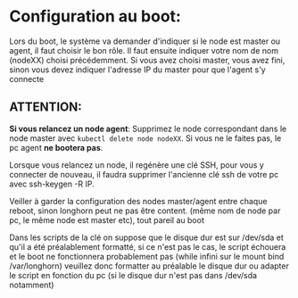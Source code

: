 # Configuration au boot:

Lors du boot, le système va demander d'indiquer si le node est master ou agent, il faut choisir le bon rôle.
Il faut ensuite indiquer votre nom de nom (nodeXX) choisi précédemment.
Si vous avez choisi master, vous avez fini, sinon vous devez indiquer l'adresse IP du master pour que l'agent s'y connecte


## ATTENTION:


**Si vous relancez un node agent**: Supprimez le node correspondant dans le node master avec `kubectl delete node nodeXX`. Si vous ne le faites pas, le pc agent **ne bootera pas**.

Lorsque vous relancez un node, il regénère une clé SSH, pour vous y connecter de nouveau, il faudra supprimer l'ancienne clé ssh de votre pc avec ssh-keygen -R IP. 

Veiller à garder la configuration des nodes master/agent entre chaque reboot, sinon longhorn peut ne pas être content. (même nom de node par pc, le même node est master etc), tout pareil au boot

Dans les scripts de la clé on suppose que le disque dur est sur /dev/sda et qu'il a été préalablement formatté, si ce n'est pas le cas, le script échouera et le boot ne fonctionnera probablement pas (while infini sur le mount bind /var/longhorn) veuillez donc formatter au préalable le disque dur ou adapter le script en fonction du pc (si le disque dur n'est pas dans /dev/sda notamment)
 